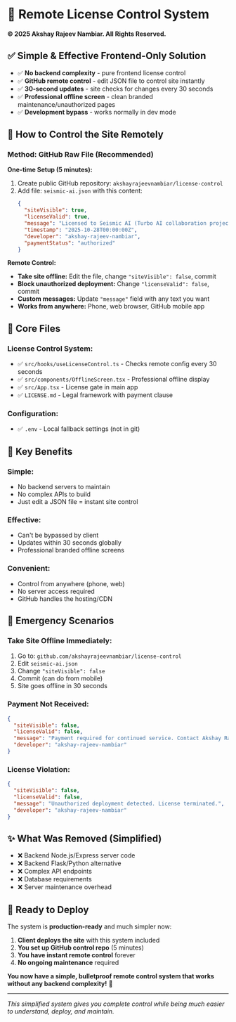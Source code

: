 # 🎯 Remote License Control System

**© 2025 Akshay Rajeev Nambiar. All Rights Reserved.**

## ✅ Simple & Effective Frontend-Only Solution

- ✅ **No backend complexity** - pure frontend license control
- ✅ **GitHub remote control** - edit JSON file to control site instantly
- ✅ **30-second updates** - site checks for changes every 30 seconds
- ✅ **Professional offline screen** - clean branded maintenance/unauthorized pages
- ✅ **Development bypass** - works normally in dev mode

## 🚀 How to Control the Site Remotely

### **Method: GitHub Raw File (Recommended)**

**One-time Setup (5 minutes):**

1. Create public GitHub repository: `akshayrajeevnambiar/license-control`
2. Add file: `seismic-ai.json` with this content:
   ```json
   {
     "siteVisible": true,
     "licenseValid": true,
     "message": "Licensed to Seismic AI (Turbo AI collaboration project)",
     "timestamp": "2025-10-28T00:00:00Z",
     "developer": "akshay-rajeev-nambiar",
     "paymentStatus": "authorized"
   }
   ```

**Remote Control:**

- **Take site offline:** Edit the file, change `"siteVisible": false`, commit
- **Block unauthorized deployment:** Change `"licenseValid": false`, commit
- **Custom messages:** Update `"message"` field with any text you want
- **Works from anywhere:** Phone, web browser, GitHub mobile app

## 🔧 Core Files

### **License Control System:**

- ✅ `src/hooks/useLicenseControl.ts` - Checks remote config every 30 seconds
- ✅ `src/components/OfflineScreen.tsx` - Professional offline display
- ✅ `src/App.tsx` - License gate in main app
- ✅ `LICENSE.md` - Legal framework with payment clause

### **Configuration:**

- ✅ `.env` - Local fallback settings (not in git)

## 🎯 Key Benefits

### **Simple:**

- No backend servers to maintain
- No complex APIs to build
- Just edit a JSON file = instant site control

### **Effective:**

- Can't be bypassed by client
- Updates within 30 seconds globally
- Professional branded offline screens

### **Convenient:**

- Control from anywhere (phone, web)
- No server access required
- GitHub handles the hosting/CDN

## 🚨 Emergency Scenarios

### **Take Site Offline Immediately:**

1. Go to: `github.com/akshayrajeevnambiar/license-control`
2. Edit `seismic-ai.json`
3. Change `"siteVisible": false`
4. Commit (can do from mobile)
5. Site goes offline in 30 seconds

### **Payment Not Received:**

```json
{
  "siteVisible": false,
  "licenseValid": false,
  "message": "Payment required for continued service. Contact Akshay Rajeev Nambiar.",
  "developer": "akshay-rajeev-nambiar"
}
```

### **License Violation:**

```json
{
  "siteVisible": false,
  "licenseValid": false,
  "message": "Unauthorized deployment detected. License terminated.",
  "developer": "akshay-rajeev-nambiar"
}
```

## ✨ What Was Removed (Simplified)

- ❌ Backend Node.js/Express server code
- ❌ Backend Flask/Python alternative
- ❌ Complex API endpoints
- ❌ Database requirements
- ❌ Server maintenance overhead

## 🎉 Ready to Deploy

The system is **production-ready** and much simpler now:

1. **Client deploys the site** with this system included
2. **You set up GitHub control repo** (5 minutes)
3. **You have instant remote control** forever
4. **No ongoing maintenance** required

**You now have a simple, bulletproof remote control system that works without any backend complexity!** 🚀

---

_This simplified system gives you complete control while being much easier to understand, deploy, and maintain._
